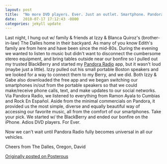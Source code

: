 ```yaml
---
layout: post
title:  "No more DVD players. Ever. Just an outlet. Smartphone. Pandora. Speakers. Anywhere."
date:   2010-07-17 17:12:43 -0800
categories: jekyll update
---
```

Last night, I hung out w/ family & friends at Izzy & Blanca Quiroz's (brother-in-law) The Dalles home in their backyard. As many of you know Edith's family are from here and have been since the mid-80s. During the evening we wanted to listen to music but didn't want to disconnect the cumbersome stereo equipment, and bring tables outside near our bonfire so I pulled out my trusted BlackBerry and started my [Pandora Radio](http://pandora.com) app, but it wasn't loud (maybe just a little). Izzy pulled out his small portable Boston speakers and we looked for a way to connect them to my Berry, and we did. Both Izzy & Gabe also downloaded the free app and we began switching our smartphones in/out from the portable speakers so that we could make/receive phone calls, text, and make updates to our social networks. Via Pandora Radio, we listened to everything from Ramon Ayala to Cumbias and Rock En Español. Aside from the minimal commercials on Pandora, it provided us the most simple, diverse and equally beautiful way of accessing our favorite music, all from the comfort of our smartphones. Take your pick. We started w/ the BlackBerry and ended our bonfire on the iPhone. Adios DVD players. For Ever.

Now we can't wait until Pandora Radio fully becomes universal in all our vehicles.

Cheers from The Dalles, Oregon, David

[Originally posted on Posterous](http://molina.posterous.com/)
